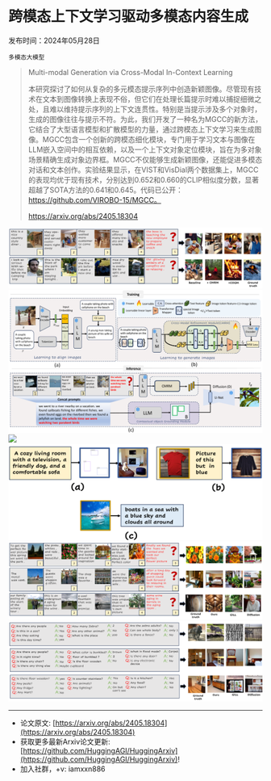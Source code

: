 # 跨模态上下文学习驱动多模态内容生成
发布时间：2024年05月28日

`多模态大模型`
> Multi-modal Generation via Cross-Modal In-Context Learning
>
> 本研究探讨了如何从复杂的多元模态提示序列中创造新颖图像。尽管现有技术在文本到图像转换上表现不俗，但它们在处理长篇提示时难以捕捉细微之处，且难以维持提示序列的上下文连贯性。特别是当提示涉及多个对象时，生成的图像往往与提示不符。为此，我们开发了一种名为MGCC的新方法，它结合了大型语言模型和扩散模型的力量，通过跨模态上下文学习来生成图像。MGCC包含一个创新的跨模态细化模块，专门用于学习文本与图像在LLM嵌入空间中的相互依赖，以及一个上下文对象定位模块，旨在为多对象场景精确生成对象边界框。MGCC不仅能够生成新颖图像，还能促进多模态对话和文本创作。实验结果显示，在VIST和VisDial两个数据集上，MGCC的表现均优于现有技术，分别达到0.652和0.660的CLIP相似度分数，显著超越了SOTA方法的0.641和0.645。代码已公开：https://github.com/VIROBO-15/MGCC。
>
> https://arxiv.org/abs/2405.18304

![](https://raw.githubusercontent.com/HuggingAGI/HuggingArxiv/main/paper_images/2405.18304/x2.png)
![](https://raw.githubusercontent.com/HuggingAGI/HuggingArxiv/main/paper_images/2405.18304/x3.png)
![](https://raw.githubusercontent.com/HuggingAGI/HuggingArxiv/main/paper_images/2405.18304/x4.png)
![](https://raw.githubusercontent.com/HuggingAGI/HuggingArxiv/main/paper_images/2405.18304/x5.png)
![](https://raw.githubusercontent.com/HuggingAGI/HuggingArxiv/main/paper_images/2405.18304/x6.png)
![](https://raw.githubusercontent.com/HuggingAGI/HuggingArxiv/main/paper_images/2405.18304/x7.png)

<hr />

- 论文原文: [https://arxiv.org/abs/2405.18304](https://arxiv.org/abs/2405.18304)
- 获取更多最新Arxiv论文更新: [https://github.com/HuggingAGI/HuggingArxiv](https://github.com/HuggingAGI/HuggingArxiv)!
- 加入社群，+v: iamxxn886